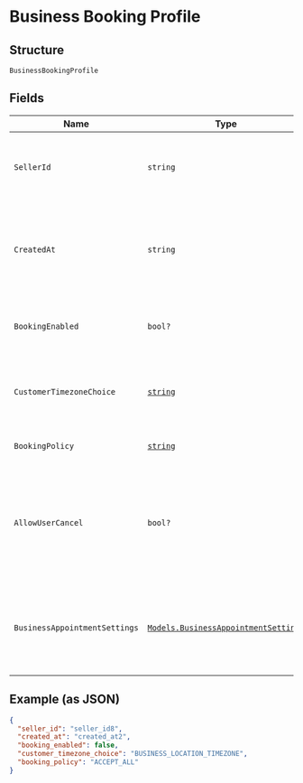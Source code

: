 
# Business Booking Profile

## Structure

`BusinessBookingProfile`

## Fields

| Name | Type | Tags | Description |
|  --- | --- | --- | --- |
| `SellerId` | `string` | Optional | The ID of the seller, obtainable using the Merchants API. |
| `CreatedAt` | `string` | Optional | The RFC 3339 timestamp specifying the booking's creation time. |
| `BookingEnabled` | `bool?` | Optional | Indicates whether the seller is open for booking. |
| `CustomerTimezoneChoice` | [`string`](/doc/models/business-booking-profile-customer-timezone-choice.md) | Optional | Choices of customer-facing time zone used for bookings. |
| `BookingPolicy` | [`string`](/doc/models/business-booking-profile-booking-policy.md) | Optional | Policies for accepting bookings. |
| `AllowUserCancel` | `bool?` | Optional | Indicates whether customers can cancel or reschedule their own bookings (`true`) or not (`false`). |
| `BusinessAppointmentSettings` | [`Models.BusinessAppointmentSettings`](/doc/models/business-appointment-settings.md) | Optional | The service appointment settings, including where and how the service is provided. |

## Example (as JSON)

```json
{
  "seller_id": "seller_id8",
  "created_at": "created_at2",
  "booking_enabled": false,
  "customer_timezone_choice": "BUSINESS_LOCATION_TIMEZONE",
  "booking_policy": "ACCEPT_ALL"
}
```


